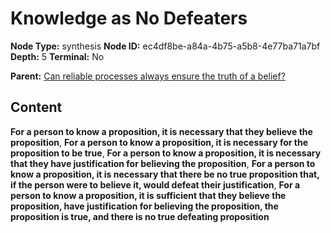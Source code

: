 # Knowledge as No Defeaters

**Node Type:** synthesis
**Node ID:** ec4df8be-a84a-4b75-a5b8-4e77ba71a7bf
**Depth:** 5
**Terminal:** No

**Parent:** [Can reliable processes always ensure the truth of a belief?](can-reliable-processes-always-ensure-the-truth-of-a-belief-antithesis-21ddfc5a-97b9-4e28-9110-64e2f88521df.md)

## Content

**For a person to know a proposition, it is necessary that they believe the proposition**, **For a person to know a proposition, it is necessary for the proposition to be true**, **For a person to know a proposition, it is necessary that they have justification for believing the proposition**, **For a person to know a proposition, it is necessary that there be no true proposition that, if the person were to believe it, would defeat their justification**, **For a person to know a proposition, it is sufficient that they believe the proposition, have justification for believing the proposition, the proposition is true, and there is no true defeating proposition**
